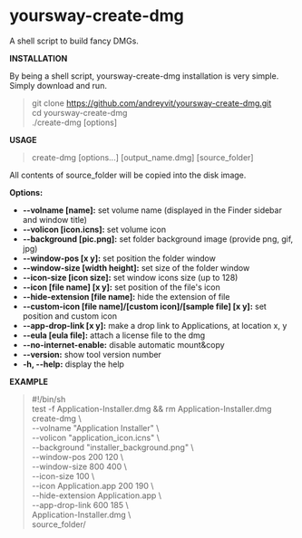 yoursway-create-dmg
===================

A shell script to build fancy DMGs.  
  
  
**INSTALLATION**
  
By being a shell script, yoursway-create-dmg installation is very simple. Simply download and run.  
  
> git clone https://github.com/andreyvit/yoursway-create-dmg.git  
> cd yoursway-create-dmg  
> ./create-dmg [options]  
  
  
**USAGE**
  
> create-dmg [options...] [output\_name.dmg] [source\_folder]  

All contents of source\_folder will be copied into the disk image.  
  
**Options:**  
  
*   **--volname [name]:** set volume name (displayed in the Finder sidebar and window title)  
*   **--volicon [icon.icns]:** set volume icon    
*   **--background [pic.png]:** set folder background image (provide png, gif, jpg)    
*   **--window-pos [x y]:** set position the folder window    
*   **--window-size [width height]:** set size of the folder window    
*   **--icon-size [icon size]:** set window icons size (up to 128)    
*   **--icon [file name] [x y]:** set position of the file's icon    
*   **--hide-extension [file name]:** hide the extension of file    
*   **--custom-icon [file name]/[custom icon]/[sample file] [x y]:** set position and custom icon    
*   **--app-drop-link [x y]:** make a drop link to Applications, at location x, y    
*   **--eula [eula file]:** attach a license file to the dmg    
*   **--no-internet-enable:** disable automatic mount&copy    
*   **--version:** show tool version number    
*   **-h, --help:** display the help  
  
  
**EXAMPLE**
  
> \#!/bin/sh  
> test -f Application-Installer.dmg && rm Application-Installer.dmg  
> create-dmg \  
>   --volname "Application Installer" \  
> --volicon "application\_icon.icns" \  
> --background "installer\_background.png" \  
> --window-pos 200 120 \  
> --window-size 800 400 \  
> --icon-size 100 \  
> --icon Application.app 200 190 \  
> --hide-extension Application.app \  
> --app-drop-link 600 185 \  
> Application-Installer.dmg \  
> source\_folder/  
